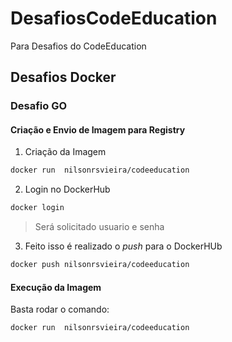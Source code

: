 # DesafiosCodeEducation
Para Desafios do CodeEducation
## Desafios Docker
### Desafio GO
#### Criação e Envio de Imagem para Registry
1. Criação da Imagem
```bash
docker run  nilsonrsvieira/codeeducation
```

2. Login no DockerHub
```bash
docker login
```
> Será solicitado usuario e senha

3. Feito isso é realizado o *push* para o DockerHUb
```bash
docker push nilsonrsvieira/codeeducation
```

#### Execução da Imagem
Basta rodar o comando:
```bash
docker run  nilsonrsvieira/codeeducation
```



